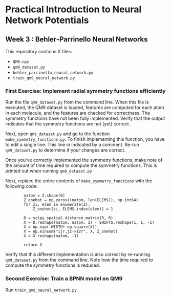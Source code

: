 # Practical Introduction to Neural Network Potentials
## Week 3 : Behler-Parrinello Neural Networks

This repository contains X files:

* `QM9.npz`
* `qm9_dataset.py`
* `behler_parrinello_neural_network.py`
* `train_qm9_neural_network.py`

### First Exercise: Implement radial symmetry functions efficiently

Run the file `qm9_dataset.py` from the command line.
When this file is executed, the QM9 dataset is loaded, features are computed for each atom in each molecule, and the features are checked for correctness.
The symmetry functions have not been fully implemented.
Verify that the output indicates that the symmetry functions are not (yet) correct.

Next, open `qm9_dataset.py` and go to the function `make_symmetry_functions.py`.
To finish implementing this function, you have to edit a single line.
This line in indicated by a comment.
Re-run `qm9_dataset.py` to determine if your changes are correct.

Once you've correctly implemented the symmetry functions, make note of the amount of time required to compute the symmetry functions.
This is printed out when running `qm9_dataset.py`

Next, replace the entire contents of `make_symmetry_functions` with the following code:
```
        natom = Z.shape[0]
        Z_onehot = np.zeros((natom, len(ELEMS)), np.int64)
        for zi, elem in enumerate(Z):
            Z_onehot[zi, ELEMS.index(elem)] = 1

        D = scipy.spatial.distance_matrix(R, R)
        X = D.reshape(natom, natom, 1) - SHIFTS.reshape(1, 1, -1)
        X = np.exp(-WIDTH* np.square(X))
        X = np.einsum("ijr,jz->izr", X, Z_onehot)
        X = X.reshape(natom, -1)

        return X
```

Verify that this different implementation is also correct by re-running `qm9_dataset.py` from the command line.
Note how the time required to compute the symmetry functions is reduced.

### Second Exercise: Train a BPNN model on QM9

Run `train_qm9_neural_network.py`
